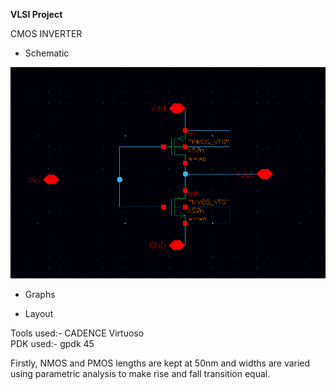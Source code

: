 **VLSI Project**

CMOS INVERTER

-   Schematic
<img title="CMOS inverter schematic" alt="Picture of CMOS inverter schematic" src="/cmos-schematic.png">

-   Graphs


-   Layout

Tools used:- CADENCE Virtuoso <br>
PDK used:- gpdk 45

Firstly, NMOS and PMOS lengths are kept at 50nm and widths are varied using parametric analysis to make rise and fall transition equal.


